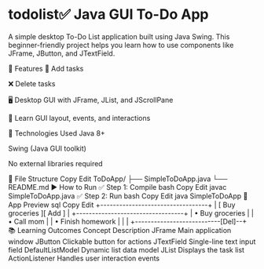 # todolist✅ Java GUI To-Do App
A simple desktop To-Do List application built using Java Swing. This beginner-friendly project helps you learn how to use components like JFrame, JButton, and JTextField.

🚀 Features
📝 Add tasks

❌ Delete tasks

🖥️ Desktop GUI with JFrame, JList, and JScrollPane

🧠 Learn GUI layout, events, and interactions

🧰 Technologies Used
Java 8+

Swing (Java GUI toolkit)

No external libraries required

📁 File Structure
Copy
Edit
ToDoApp/
├── SimpleToDoApp.java
└── README.md
▶️ How to Run
✅ Step 1: Compile
bash
Copy
Edit
javac SimpleToDoApp.java
✅ Step 2: Run
bash
Copy
Edit
java SimpleToDoApp
📸 App Preview
sql
Copy
Edit
+----------------------------------+
| [ Buy groceries        ][ Add ]  |
+----------------------------------+
| • Buy groceries                  |
| • Call mom                       |
| • Finish homework                |
|                                  |
+---------------------------[Del]--+
📚 Learning Outcomes
Concept	Description
JFrame	Main application window
JButton	Clickable button for actions
JTextField	Single-line text input field
DefaultListModel	Dynamic list data model
JList	Displays the task list
ActionListener	Handles user interaction events
